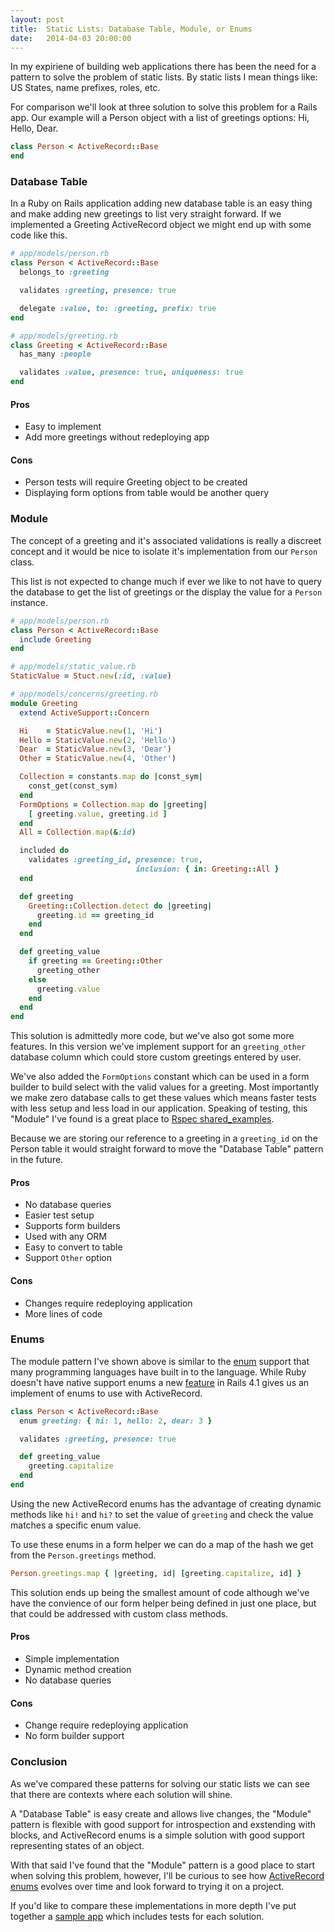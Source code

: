 ```yaml
---
layout: post
title:  Static Lists: Database Table, Module, or Enums
date:   2014-04-03 20:00:00
---
```


In my expiriene of building web applications there has been the need for a pattern to solve the problem of static lists. By static lists I mean things like: US States, name prefixes, roles, etc.

For comparison we'll look at three solution to solve this problem for a Rails app. Our example will a Person object with a list of greetings options: Hi, Hello, Dear.

```ruby
class Person < ActiveRecord::Base
end
```

### Database Table

In a Ruby on Rails application adding new database table is an easy thing and make adding new greetings to list very straight forward. If we implemented a Greeting ActiveRecord object we might end up with some code like this.

```ruby
# app/models/person.rb
class Person < ActiveRecord::Base
  belongs_to :greeting

  validates :greeting, presence: true

  delegate :value, to: :greeting, prefix: true
end

# app/models/greeting.rb
class Greeting < ActiveRecord::Base
  has_many :people

  validates :value, presence: true, uniqueness: true
end
```

#### Pros
* Easy to implement
* Add more greetings without redeploying app

#### Cons

* Person tests will require Greeting object to be created
* Displaying form options from table would be another query

### Module

The concept of a greeting and it's associated validations is really a discreet concept and it would be nice to isolate it's implementation from our `Person` class.

This list is not expected to change much if ever we like to not have to query the database to get the list of greetings or the display the value for a `Person` instance.

```ruby
# app/models/person.rb
class Person < ActiveRecord::Base
  include Greeting
end

# app/models/static_value.rb
StaticValue = Stuct.new(:id, :value)

# app/models/concerns/greeting.rb
module Greeting
  extend ActiveSupport::Concern

  Hi    = StaticValue.new(1, 'Hi')
  Hello = StaticValue.new(2, 'Hello')
  Dear  = StaticValue.new(3, 'Dear')
  Other = StaticValue.new(4, 'Other')

  Collection = constants.map do |const_sym|
    const_get(const_sym)
  end
  FormOptions = Collection.map do |greeting|
    [ greeting.value, greeting.id ]
  end
  All = Collection.map(&:id)

  included do
    validates :greeting_id, presence: true,
                            inclusion: { in: Greeting::All }
  end

  def greeting
    Greeting::Collection.detect do |greeting|
      greeting.id == greeting_id
    end
  end

  def greeting_value
    if greeting == Greeting::Other
      greeting_other
    else
      greeting.value
    end
  end
end
```

This solution is admittedly more code, but we've also got some more features. In this version we've implement support for an `greeting_other` database column which could store custom greetings entered by user.

We've also added the `FormOptions` constant which can be used in a form builder to build select with the valid values for a greeting. Most importantly we make zero database calls to get these values which means faster tests with less setup and less load in our application. Speaking of testing, this "Module" I've found is a great place to [Rspec shared_examples](https://www.relishapp.com/rspec/rspec-core/docs/example-groups/shared-examples).

Because we are storing our reference to a greeting in a `greeting_id` on the Person table it would straight forward to move the "Database Table" pattern in the future.

#### Pros

* No database queries
* Easier test setup
* Supports form builders
* Used with any ORM
* Easy to convert to table
* Support `Other` option

#### Cons

* Changes require redeploying application
* More lines of code

### Enums

The module pattern I've shown above is similar to the [enum](http://en.wikipedia.org/wiki/Enumerated_type) support that many programming languages have built in to the language. While Ruby doesn't have native support enums a new [feature](http://edgeguides.rubyonrails.org/4_1_release_notes.html#active-record-enums) in Rails 4.1 gives us an implement of enums to use with ActiveRecord.

```ruby
class Person < ActiveRecord::Base
  enum greeting: { hi: 1, hello: 2, dear: 3 }

  validates :greeting, presence: true

  def greeting_value
    greeting.capitalize
  end
end
```

Using the new ActiveRecord enums has the advantage of creating dynamic methods like `hi!` and `hi?` to set the value of `greeting` and check the value matches a specific enum value.

To use these enums in a form helper we can do a map of the hash we get from the `Person.greetings` method.

```ruby
Person.greetings.map { |greeting, id| [greeting.capitalize, id] }
```

This solution ends up being the smallest amount of code although we've have the convience of our form helper being defined in just one place, but that could be addressed with custom class methods.

#### Pros

* Simple implementation
* Dynamic method creation
* No database queries

#### Cons

* Change require redeploying application
* No form builder support

### Conclusion

As we've compared these patterns for solving our static lists we can see that there are contexts where each solution will shine.

A "Database Table" is easy create and allows live changes, the "Module" pattern is flexible with good support for introspection and exstending with blocks, and ActiveRecord enums is a simple solution with good support representing states of an object.

With that said I've found that the "Module" pattern is a good place to start when solving this problem, however, I'll be curious to see how [ActiveRecord enums](http://edgeguides.rubyonrails.org/4_1_release_notes.html#active-record-enums) evolves over time and look forward to trying it on a project.

If you'd like to compare these implementations in more depth I've put together a [sample app](https://github.com/calebwoods/static_lists_post) which includes tests for each solution.
